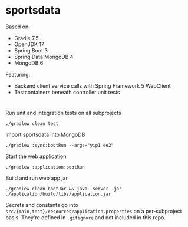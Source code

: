 # sportsdata

Based on:

- Gradle 7.5
- OpenJDK 17
- Spring Boot 3
- Spring Data MongoDB 4
- MongoDB 6

Featuring:
- Backend client service calls with Spring Framework 5 WebClient
- Testcontainers beneath controller unit tests

#
Run unit and integration tests on all subprojects
```shell
./gradlew clean test
```
Import sportsdata into MongoDB
```shell
./gradlew :sync:bootRun --args="yip1 ee2"
```
Start the web application
```shell
./gradlew :application:bootRun
```
Build and run web app jar
```shell
./gradlew clean bootJar && java -server -jar ./application/build/libs/application.jar
```

Secrets and constants go into `src/{main,test}/resources/application.properties` on a per-subproject basis.
They're defined in `.gitignore` and not included in this repo.

